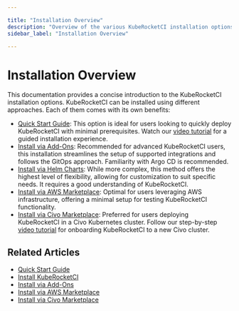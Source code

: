 ```yaml
---

title: "Installation Overview"
description: "Overview of the various KubeRocketCI installation options, including Quick Start Guide, installation via Add-Ons, Helm Charts, AWS Marketplace, and Civo Marketplace."
sidebar_label: "Installation Overview"

---
```

<!-- markdownlint-disable MD025 -->

# Installation Overview

<head>
  <link rel="canonical" href="https://docs.kuberocketci.io/docs/operator-guide/installation-overview/" />
</head>

This documentation provides a concise introduction to the KubeRocketCI installation options. KubeRocketCI can be installed using different approaches. Each of them comes with its own benefits:

* [Quick Start Guide](../quick-start/platform-installation.md): This option is ideal for users looking to quickly deploy KubeRocketCI with minimal prerequisites. Watch our [video tutorial](https://www.youtube.com/watch?v=ILlY4niCWeU) for a guided installation experience.
* [Install via Add-Ons](add-ons-overview.md): Recommended for advanced KubeRocketCI users, this installation streamlines the setup of supported integrations and follows the GitOps approach. Familiarity with Argo CD is recommended.
* [Install via Helm Charts](install-kuberocketci.md): While more complex, this method offers the highest level of flexibility, allowing for customization to suit specific needs. It requires a good understanding of KubeRocketCI.
* [Install via AWS Marketplace](aws-marketplace-install.md): Optimal for users leveraging AWS infrastructure, offering a minimal setup for testing KubeRocketCI functionality.
* [Install via Civo Marketplace](install-via-civo.md): Preferred for users deploying KubeRocketCI in a Civo Kubernetes cluster. Follow our step-by-step [video tutorial](https://www.youtube.com/watch?v=QjZoPnIKDtA) for onboarding KubeRocketCI to a new Civo cluster.

## Related Articles

* [Quick Start Guide](../quick-start/platform-installation.md)
* [Install KubeRocketCI](install-kuberocketci.md)
* [Install via Add-Ons](add-ons-overview.md)
* [Install via AWS Marketplace](aws-marketplace-install.md)
* [Install via Civo Marketplace](install-via-civo.md)
